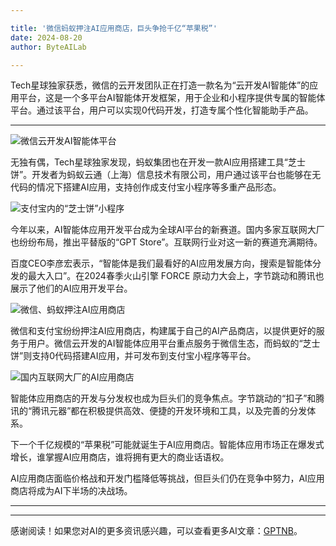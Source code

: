 ```yaml
---

title: '微信蚂蚁押注AI应用商店，巨头争抢千亿“苹果税”'
date: 2024-08-20
author: ByteAILab

---
```


Tech星球独家获悉，微信的云开发团队正在打造一款名为“云开发AI智能体”的应用平台，这是一个多平台AI智能体开发框架，用于企业和小程序提供专属的智能体平台。通过该平台，用户可以实现0代码开发，打造专属个性化智能助手产品。

---


![微信云开发AI智能体平台](http://www.jesonc.com/FiZfL18rIQSuSWRvN9-V3eM05f_V)

无独有偶，Tech星球独家发现，蚂蚁集团也在开发一款AI应用搭建工具“芝士饼”。开发者为蚂蚁云通（上海）信息技术有限公司，用户通过该平台也能够在无代码的情况下搭建AI应用，支持创作成支付宝小程序等多重产品形态。

![支付宝内的“芝士饼”小程序](http://www.jesonc.com/Fgaa2Ondit8lRU0B6jur9y7XS0F8)

今年以来，AI智能体应用开发平台成为全球AI平台的新赛道。国内多家互联网大厂也纷纷布局，推出平替版的“GPT Store”。互联网行业对这一新的赛道充满期待。

百度CEO李彦宏表示，“智能体是我们最看好的AI应用发展方向，搜索是智能体分发的最大入口”。在2024春季火山引擎 FORCE 原动力大会上，字节跳动和腾讯也展示了他们的AI应用开发平台。

![微信、蚂蚁押注AI应用商店](http://www.jesonc.com/Fj7GBGsDViULjHxskW3uAS-e0yL1)

微信和支付宝纷纷押注AI应用商店，构建属于自己的AI产品商店，以提供更好的服务于用户。微信云开发的AI智能体应用平台重点服务于微信生态，而蚂蚁的“芝士饼”则支持0代码搭建AI应用，并可发布到支付宝小程序等平台。

![国内互联网大厂的AI应用商店](http://www.jesonc.com/FgM74zP1KXxk8sxOXV5qgIEPzGj7)

智能体应用商店的开发与分发权也成为巨头们的竞争焦点。字节跳动的“扣子”和腾讯的“腾讯元器”都在积极提供高效、便捷的开发环境和工具，以及完善的分发体系。

下一个千亿规模的“苹果税”可能就诞生于AI应用商店。智能体应用市场正在爆发式增长，谁掌握AI应用商店，谁将拥有更大的商业话语权。

AI应用商店面临价格战和开发门槛降低等挑战，但巨头们仍在竞争中努力，AI应用商店将成为AI下半场的决战场。

---
---
感谢阅读！如果您对AI的更多资讯感兴趣，可以查看更多AI文章：[GPTNB](https://gptnb.com)。